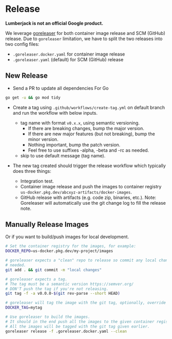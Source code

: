 # Release

**Lumberjack is not an official Google product.**

We leverage [goreleaser](https://goreleaser.com/) for both container image
release and SCM (GitHub) release. Due to `goreleaser` limitation, we have to
split the two releases into two config files:

-   `.goreleaser.docker.yaml` for container image release
-   `.goreleaser.yaml` (default) for SCM (GitHub) release

## New Release

-   Send a PR to update all dependencies For Go
```sh
go get -u && go mod tidy
```
-   Create a tag using `.github/workflows/create-tag.yml` on default branch and
    run the workflow with below inputs.

    -   tag name with format `v0.x.x`, using semantic versioning.
        -   If there are breaking changes, bump the major version.
        -   If there are new major features (but not breaking), bump the minor
            version.
        -   Nothing important, bump the patch version.
        -   Feel free to use suffixes -alpha, -beta and -rc as needed.
    -   skip to use default message (tag name).

-   The new tag created should trigger the release workflow which typically does
    three things:

    -   Integration test.
    -   Container image release and push the images to container registry
        `us-docker.pkg.dev/abcxyz-artifacts/docker-images`.
    -   GitHub release with artifacts (e.g. code zip, binaries, etc.).
        Note: Goreleaser will automatically use the git change log to fill the
        release note.

## Manually Release Images

Or if you want to build/push images for local development.

```sh
# Set the container registry for the images, for example:
DOCKER_REPO=us-docker.pkg.dev/my-project/images

# goreleaser expects a "clean" repo to release so commit any local changes if
# needed.
git add . && git commit -m "local changes"

# goreleaser expects a tag.
# The tag must be a semantic version https://semver.org/
# DON'T push the tag if you're not releasing.
git tag -f -a v0.0.0-$(git rev-parse --short HEAD)

# goreleaser will tag the image with the git tag, optionally, override it by:
DOCKER_TAG=mytag

# Use goreleaser to build the images.
# It should in the end push all the images to the given container registry.
# All the images will be tagged with the git tag given earlier.
goreleaser release -f .goreleaser.docker.yaml --clean
```
